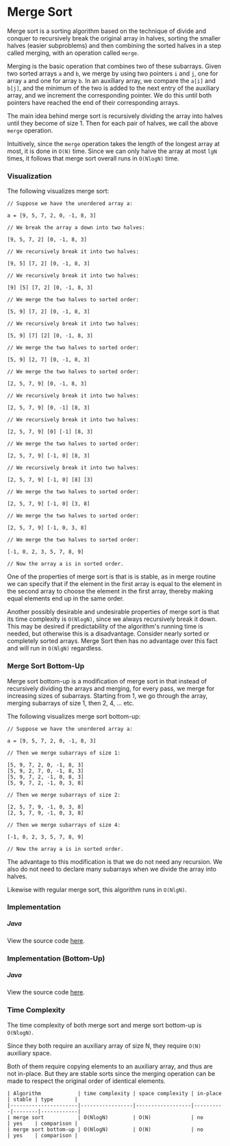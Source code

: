 # Merge Sort

Merge sort is a sorting algorithm based on the technique of divide and conquer to recursively break 
the original array in halves, sorting the smaller halves (easier subproblems) and then combining the 
sorted halves in a step called merging, with an operation called `merge`.

Merging is the basic operation that combines two of these subarrays. Given two sorted arrays `a` and 
`b`, we merge by using two pointers `i` and `j`, one for array `a` and one for array `b`. In an 
auxiliary array, we compare the `a[i]` and `b[j]`, and the minimum of the two is added to the next 
entry of the auxiliary array, and we increment the corresponding pointer. We do this until both 
pointers have reached the end of their corresponding arrays.

The main idea behind merge sort is recursively dividing the array into halves until they become of 
size 1. Then for each pair of halves, we call the above `merge` operation.

Intuitively, since the `merge` operation takes the length of the longest array at most, it is done 
in `O(N)` time. Since we can only halve the array at most `lgN` times, it follows that merge sort 
overall runs in `O(NlogN)` time.

### Visualization

The following visualizes merge sort:

```
// Suppose we have the unordered array a:

a = [9, 5, 7, 2, 0, -1, 8, 3]

// We break the array a down into two halves:

[9, 5, 7, 2] [0, -1, 8, 3]

// We recursively break it into two halves:

[9, 5] [7, 2] [0, -1, 8, 3]

// We recursively break it into two halves:

[9] [5] [7, 2] [0, -1, 8, 3]

// We merge the two halves to sorted order:

[5, 9] [7, 2] [0, -1, 8, 3]

// We recursively break it into two halves:

[5, 9] [7] [2] [0, -1, 8, 3]

// We merge the two halves to sorted order:

[5, 9] [2, 7] [0, -1, 8, 3]

// We merge the two halves to sorted order:

[2, 5, 7, 9] [0, -1, 8, 3]

// We recursively break it into two halves:

[2, 5, 7, 9] [0, -1] [8, 3]

// We recursively break it into two halves:

[2, 5, 7, 9] [0] [-1] [8, 3]

// We merge the two halves to sorted order:

[2, 5, 7, 9] [-1, 0] [8, 3]

// We recursively break it into two halves:

[2, 5, 7, 9] [-1, 0] [8] [3]

// We merge the two halves to sorted order:

[2, 5, 7, 9] [-1, 0] [3, 8]

// We merge the two halves to sorted order:

[2, 5, 7, 9] [-1, 0, 3, 8]

// We merge the two halves to sorted order:

[-1, 0, 2, 3, 5, 7, 8, 9]

// Now the array a is in sorted order.
```

One of the properties of merge sort is that is is stable, as in merge routine we can specify that if 
the element in the first array is equal to the element in the second array to choose the element in 
the first array, thereby making equal elements end up in the same order.

Another possibly desirable and undesirable properties of merge sort is that its time complexity is 
`O(NlogN)`, since we always recursively break it down. This may be desired if predictability of the 
algorithm's running time is needed, but otherwise this is a disadvantage. Consider nearly sorted or 
completely sorted arrays. Merge Sort then has no advantage over this fact and will run in `O(NlgN)`
regardless.

### Merge Sort Bottom-Up

Merge sort bottom-up is a modification of merge sort in that instead of recursively dividing the 
arrays and merging, for every pass, we merge for increasing sizes of subarrays. Starting from 1, we 
go through the array, merging subarrays of size 1, then 2, 4, ... etc.

The following visualizes merge sort bottom-up:

```
// Suppose we have the unordered array a:

a = [9, 5, 7, 2, 0, -1, 8, 3]

// Then we merge subarrays of size 1:

[5, 9, 7, 2, 0, -1, 8, 3]
[5, 9, 2, 7, 0, -1, 8, 3]
[5, 9, 7, 2, -1, 0, 8, 3]
[5, 9, 7, 2, -1, 0, 3, 8]

// Then we merge subarrays of size 2:

[2, 5, 7, 9, -1, 0, 3, 8]
[2, 5, 7, 9, -1, 0, 3, 8]

// Then we merge subarrays of size 4:

[-1, 0, 2, 3, 5, 7, 8, 9]

// Now the array a is in sorted order.
```

The advantage to this modification is that we do not need any recursion. We also do not need to 
declare many subarrays when we divide the array into halves.

Likewise with regular merge sort, this algorithm runs in `O(NlgN)`.

### Implementation

##### Java

View the source code [here](https://github.com/algorithm-helper/implementations/blob/master/java/com/algorithmhelper/algorithms/sorting/MergeSort.java).

<script src="https://gist.github.com/eliucs/e4ea2d9c92be553f4a0011c277c9187c.js"></script>

### Implementation (Bottom-Up)

##### Java

View the source code [here](https://github.com/algorithm-helper/implementations/blob/master/java/com/algorithmhelper/algorithms/sorting/MergeSortBottomUp.java).

<script src="https://gist.github.com/eliucs/44837486e6580bcdf3c8ae1c2e9359aa.js"></script>

### Time Complexity

The time complexity of both merge sort and merge sort bottom-up is `O(NlogN)`.

Since they both require an auxiliary array of size N, they require `O(N)` auxiliary space.

Both of them require copying elements to an auxiliary array, and thus are not in-place. But they are 
stable sorts since the merging operation can be made to respect the original order of identical 
elements.

```
| Algorithm            | time complexity | space complexity | in-place | stable | type       |
|----------------------|-----------------|------------------|----------|--------|------------|
| merge sort           | O(NlogN)        | O(N)             | no       | yes    | comparison |
| merge sort bottom-up | O(NlogN)        | O(N)             | no       | yes    | comparison |
```
